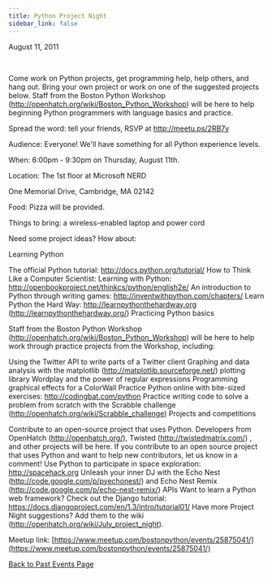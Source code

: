 ```yaml
---
title: Python Project Night
sidebar_link: false
---
```


August 11, 2011


   

Come work on Python projects, get programming help, help others, and hang out. Bring your own project or work on one of the suggested projects below. Staff from the Boston Python Workshop (http://openhatch.org/wiki/Boston_Python_Workshop) will be here to help beginning Python programmers with language basics and practice.

Spread the word: tell your friends, RSVP at http://meetu.ps/2RB7y

Audience: Everyone! We'll have something for all Python experience levels.

When: 6:00pm - 9:30pm on Thursday, August 11th.

Location: The 1st floor at Microsoft NERD

One Memorial Drive, Cambridge, MA 02142

Food: Pizza will be provided.

Things to bring: a wireless-enabled laptop and power cord

Need some project ideas? How about:

Learning Python

The official Python tutorial: http://docs.python.org/tutorial/ How to Think Like a Computer Scientist: Learning with Python: http://openbookproject.net/thinkcs/python/english2e/ An introduction to Python through writing games: http://inventwithpython.com/chapters/ Learn Python the Hard Way: http://learnpythonthehardway.org (http://learnpythonthehardway.org/) Practicing Python basics

Staff from the Boston Python Workshop (http://openhatch.org/wiki/Boston_Python_Workshop) will be here to help work through practice projects from the Workshop, including:

Using the Twitter API to write parts of a Twitter client Graphing and data analysis with the matplotlib (http://matplotlib.sourceforge.net/) plotting library Wordplay and the power of regular expressions Programming graphical effects for a ColorWall Practice Python online with bite-sized exercises: http://codingbat.com/python Practice writing code to solve a problem from scratch with the Scrabble challenge (http://openhatch.org/wiki/Scrabble_challenge) Projects and competitions

Contribute to an open-source project that uses Python. Developers from OpenHatch (http://openhatch.org/), Twisted (http://twistedmatrix.com/) , and other projects will be here. If you contribute to an open source project that uses Python and want to help new contributors, let us know in a comment! Use Python to participate in space exploration: http://spacehack.org Unleash your inner DJ with the Echo Nest (http://code.google.com/p/pyechonest/) and Echo Nest Remix (http://code.google.com/p/echo-nest-remix/) APIs Want to learn a Python web framework? Check out the Django tutorial: https://docs.djangoproject.com/en/1.3/intro/tutorial01/ Have more Project Night suggestions? Add them to the wiki (http://openhatch.org/wiki/July_project_night).


Meetup link: [https://www.meetup.com/bostonpython/events/25875041/](https://www.meetup.com/bostonpython/events/25875041/)

[Back to Past Events Page](index.md)